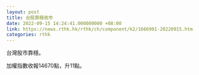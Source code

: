 ```yaml
---
layout: post
title: 台股靠穩收市
date: 2022-09-15 14:24:41.000000000 +08:00
link: https://news.rthk.hk/rthk/ch/component/k2/1666901-20220915.htm
categories: rthk
---
```


台灣股市靠穩。

加權指數收報14670點，升11點。
